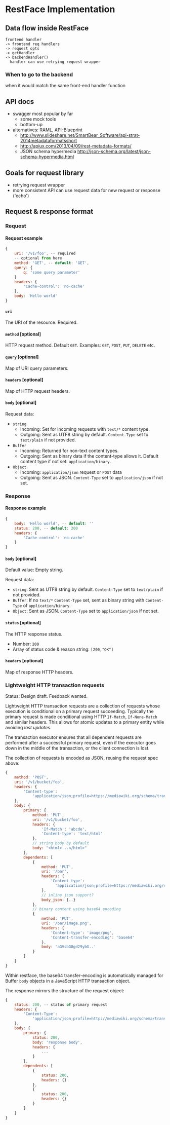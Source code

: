 RestFace Implementation
=======================

Data flow inside RestFace
-------------------------
```
frontend handler
-> frontend req handlers
-> request opts
-> getHandler
-> backendHandler()
  handler can use retrying request wrapper
```

### When to go to the backend
when it would match the same front-end handler function


API docs
--------
- swagger most popular by far
    - some mock tools
    - bottom-up
- alternatives: RAML, API-Blueprint
    - http://www.slideshare.net/SmartBear_Software/api-strat-2014metadataformatsshort
    - http://apiux.com/2013/04/09/rest-metadata-formats/
    - JSON schema hypermedia http://json-schema.org/latest/json-schema-hypermedia.html


Goals for request library
--------------------------
- retrying request wrapper
- more consistent API
  can use request data for new request or response ('echo')

## Request & response format
### Request
#### Request example
```javascript
{
    uri: '/v1/foo', -- required
    -- optional from here
    method: 'GET', -- default: 'GET',
    query: {
        q: 'some query parameter'
    }
    headers: {
        'Cache-control': 'no-cache'
    },
    body: 'Hello world'
}
```
#### `uri`
The URI of the resource. Required.

#### `method` [optional]
HTTP request method. Default `GET`. Examples: `GET`, `POST`, `PUT`, `DELETE`
etc.

#### `query` [optional]
Map of URI query parameters.

#### `headers` [optional]
Map of HTTP request headers.

#### `body` [optional]
Request data:
- `string` 
    - Incoming: Set for incoming requests with `text/*` content type. 
    - Outgoing: Sent as UTF8 string by default. `Content-Type` set to
      `text/plain` if not provided.
- `Buffer`
    - Incoming: Returned for non-text content types.
    - Outgoing: Sent as binary data if the content-type allows it. Default
      content type if not set: `application/binary`.
- `Object`
    - Incoming: `application/json` request or `POST` data
    - Outgoing: Sent as JSON. `Content-Type` set to `application/json` if not set.


### Response
#### Response example
```javascript
{
    body: 'Hello world', -- default: ''
    status: 200, -- default: 200
    headers: {
        'Cache-control': 'no-cache'
    }
}
```

#### `body` [optional]
Default value: Empty string.

Request data:
- `string`: Sent as UTF8 string by default. `Content-Type` set to `text/plain`
  if not provided.
- `Buffer`: If no `text/*` `Content-Type` set, sent as binary string with
  `Content-Type` of `application/binary`.
- `Object`: Sent as JSON. `Content-Type` set to `application/json` if not set.

#### `status` [optional]
The HTTP response status. 
- Number: `200`
- Array of status code & reason string: `[200,"OK"]`

#### `headers` [optional]
Map of response HTTP headers.


### Lightweight HTTP transaction requests
Status: Design draft. Feedback wanted.

Lightweight HTTP transaction requests are a collection of requests whose
execution is conditional on a primary request succeeding. Typically the primary
request is made conditional using HTTP `If-Match`, `If-None-Match` and similar
headers. This allows for atomic updates to a primary entity while avoiding
*lost updates*.

The transaction executor ensures that all dependent requests are performed
after a successful primary request, even if the executor goes down in the
middle of the transaction, or the client connection is lost.

The collection of requests is encoded as JSON, reusing the request spec above:
```javascript
{
    method: 'POST',
    uri: '/v1/bucket/foo',
    headers: {
        'Content-type':
            'application/json;profile=https://mediawiki.org/schema/transaction'
    },
    body: {
        primary: {
            method: 'PUT',
            uri: '/v1/bucket/foo',
            headers: {
                'If-Match': 'abcde',
                'Content-type': 'text/html'
            },
            // string body by default
            body: "<html>...</html>"
        },
        dependents: [
            {
                method: 'PUT',
                uri: '/bar',
                headers: {
                    'Content-type':
                      'application/json;profile=https://mediawiki.org/specs/foo'
                },
                // inline json support?
                body_json: {..}
            },
            // binary content using base64 encoding
            {
                method: 'PUT',
                uri: '/bar/image.png',
                headers: {
                    'Content-type': 'image/png',
                    'Content-transfer-encoding': 'base64'
                },
                body: 'aGVsbG8gd29ybG..'
            }
        ]
    }
}
```

Within restface, the base64 transfer-encoding is automatically managed for
Buffer `body` objects in a JavaScript HTTP transaction object.


The response mirrors the structure of the request object:
```javascript
{
    status: 200, -- status of primary request
    headers: {
        'Content-Type':
            'application/json;profile=http://mediawiki.org/schema/transaction_response'
    },
    body: {
        primary: {
            status: 200,
            body: 'response body',
            headers: {
                ...
            }
        },
        dependents: [
            {
                status: 200,
                headers: {}
            },
            {
                status: 200,
                headers: {}
            }
        ]
    }
}
```
